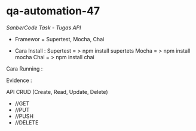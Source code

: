 # qa-automation-47

 *SanberCode Task - Tugas API*
 
 - Framewor       = Supertest, Mocha, Chai
 
 - Cara Install   :
    Supertest   = > npm install supertets
    Mocha       = > npm install mocha
    Chai        = > npm install chai

Cara Running    :

Evidence        :

API CRUD (Create, Read, Update, Delete)

- //GET
- //PUT
- //PUSH
- //DELETE
